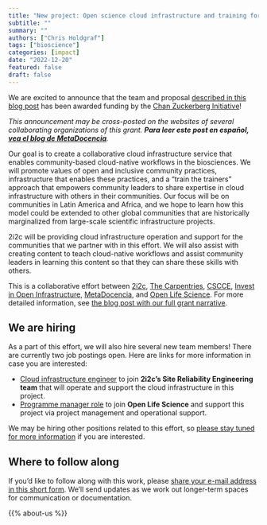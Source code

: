 ```yaml
---
title: "New project: Open science cloud infrastructure and training for communities in Latin America and Africa"
subtitle: ""
summary: ""
authors: ["Chris Holdgraf"]
tags: ["bioscience"]
categories: [impact]
date: "2022-12-20"
featured: false
draft: false
---
```



We are excited to announce that the team and proposal [described in this blog post](https://2i2c.org/blog/2022/czi-global-communities-proposal/) has been awarded funding by the [Chan Zuckerberg Initiative](https://chanzuckerberg.com/)!

_This announcement may be cross-posted on the websites of several collaborating organizations of this grant. **Para leer este post en español, [vea el blog de MetaDocencia](https://www.metadocencia.org/post/infraestructura-nube/)**._

Our goal is to create a collaborative cloud infrastructure service that enables community-based cloud-native workflows in the biosciences. We will promote values of open and inclusive community practices, infrastructure that enables these practices, and a “train the trainers” approach that empowers community leaders to share expertise in cloud infrastructure with others in their communities. Our focus will be on communities in Latin America and Africa, and we hope to learn how this model could be extended to other global communities that are historically marginalized from large-scale scientific infrastructure projects.

2i2c will be providing cloud infrastructure operation and support for the communities that we partner with in this effort.
We will also assist with creating content to teach cloud-native workflows and assist community leaders in learning this content so that they can share these skills with others.

This is a collaborative effort between [2i2c](http://2i2c.org), [The Carpentries](http://carpentries.org), [CSCCE](http://cscce.org), [Invest in Open Infrastructure](http://investinopen.org), [MetaDocencia](http://metadocencia.org), and [Open Life Science](http://openlifesci.org). For more detailed information, see [the blog post with our full grant narrative](https://2i2c.org/blog/2022/czi-global-communities-proposal/).

## We are hiring

As a part of this effort, we will also hire several new team members! There are currently two job postings open. Here are links for more information in case you are interested:

* [Cloud infrastructure engineer](https://2i2c.org/jobs/2022/open-source-infrastructure-engineer/) to join **2i2c’s Site Reliability Engineering team** that will operate and support the cloud infrastructure in this project.
* [Programme manager role](https://openlifesci.org/posts/2022/12/19/ECB-PM-job-description/) to join **Open Life Science** and support this project via project management and operational support.

We may be hiring other positions related to this effort, so [please stay tuned for more information](https://forms.gle/5boZswKNUn2NcTUv9) if you are interested.

## Where to follow along

If you’d like to follow along with this work, please [share your e-mail address in this short form](https://forms.gle/5boZswKNUn2NcTUv9). We’ll send updates as we work out longer-term spaces for communication or documentation.

{{% about-us %}}
